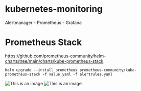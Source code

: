 # kubernetes-monitoring
Alertmanager - Prometheus - Grafana

# Prometheus Stack
https://github.com/prometheus-community/helm-charts/tree/main/charts/kube-prometheus-stack

```
helm upgrade --install prometheus prometheus-community/kube-prometheus-stack -f value.yaml -f alertrules.yaml
```
![This is an image](https://mertyakan.com/wp-content/uploads/2022/02/Screen-Shot-2022-02-28-at-09.55.46.png)
![This is an image](https://mertyakan.com/wp-content/uploads/2022/02/Screen-Shot-2022-02-28-at-09.55.58.png)
